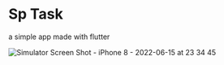 # Sp Task 

a simple app made with flutter


![Simulator Screen Shot - iPhone 8 - 2022-06-15 at 23 34 45](https://user-images.githubusercontent.com/56641192/173953465-8cb2d49d-08dd-4f6f-9bdb-7bd3a0c9378d.png)
